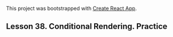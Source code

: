 This project was bootstrapped with [Create React App](https://github.com/facebook/create-react-app).

## Lesson 38. Conditional Rendering. Practice
